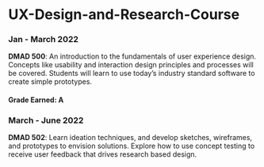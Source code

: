 # UX-Design-and-Research-Course

### Jan - March 2022
**DMAD 500**: An introduction to the fundamentals of user experience design. Concepts like usability and interaction design principles and processes will be covered. Students will learn to use today’s industry standard software to create simple prototypes.
#### Grade Earned: A

### March - June 2022
**DMAD 502**: Learn ideation techniques, and develop sketches, wireframes, and prototypes to envision solutions. Explore how to use concept testing to receive user feedback that drives research based design.
